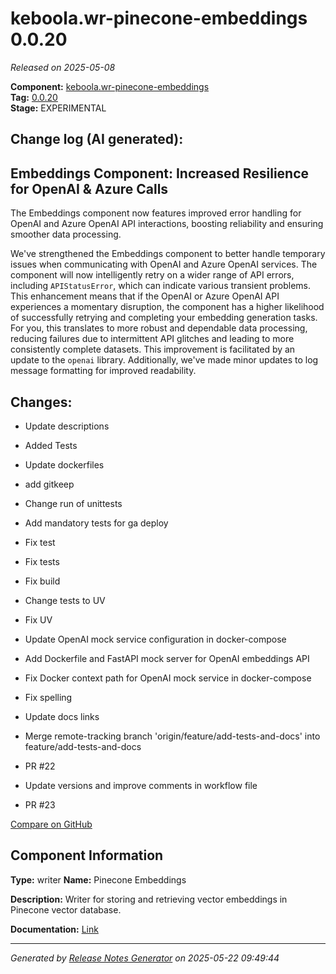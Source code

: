#  keboola.wr-pinecone-embeddings 0.0.20

_Released on 2025-05-08_

**Component:** [keboola.wr-pinecone-embeddings](https://github.com/keboola/component-embeddings-v2)  
**Tag:** [0.0.20](https://github.com/keboola/component-embeddings-v2/releases/tag/0.0.20)  
**Stage:** EXPERIMENTAL


## Change log (AI generated):
## Embeddings Component: Increased Resilience for OpenAI & Azure Calls
The Embeddings component now features improved error handling for OpenAI and Azure OpenAI API interactions, boosting reliability and ensuring smoother data processing.

We've strengthened the Embeddings component to better handle temporary issues when communicating with OpenAI and Azure OpenAI services.
The component will now intelligently retry on a wider range of API errors, including `APIStatusError`, which can indicate various transient problems. This enhancement means that if the OpenAI or Azure OpenAI API experiences a momentary disruption, the component has a higher likelihood of successfully retrying and completing your embedding generation tasks.
For you, this translates to more robust and dependable data processing, reducing failures due to intermittent API glitches and leading to more consistently complete datasets. This improvement is facilitated by an update to the `openai` library. Additionally, we've made minor updates to log message formatting for improved readability.



## Changes:



- Update descriptions 




- Added Tests 






- Update dockerfiles 




- add gitkeep 




- Change run of unittests 




- Add mandatory tests for ga deploy 




- Fix test 




- Fix tests 




- Fix build 




















- Change tests to UV 




- Fix UV 




- Update OpenAI mock service configuration in docker-compose 




- Add Dockerfile and FastAPI mock server for OpenAI embeddings API 




- Fix Docker context path for OpenAI mock service in docker-compose 




































- Fix spelling 




- Update docs links 






- Merge remote-tracking branch 'origin/feature/add-tests-and-docs' into feature/add-tests-and-docs 




- PR #22 




- Update versions and improve comments in workflow file 




- PR #23 



[Compare on GitHub](https://github.com/keboola/component-embeddings-v2/compare/0.0.19...0.0.20)



## Component Information
**Type:** writer
**Name:** Pinecone Embeddings

**Description:** Writer for storing and retrieving vector embeddings in Pinecone vector database.


**Documentation:** [Link](https://github.com/keboola/component-embeddings-v2/blob/main/README.md)



---
_Generated by [Release Notes Generator](https://github.com/keboola/release-notes-generator)
on 2025-05-22 09:49:44_